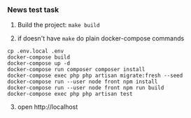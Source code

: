 <h3>News test task</h2>

1) Build the project: ``make build``

2) if doesn't have ``make`` do plain docker-compose commands
```
cp .env.local .env
docker-compose build
docker-compose up -d  
docker-compose run composer composer install
docker-compose exec php php artisan migrate:fresh --seed
docker-compose run --user node front npm install
docker-compose run --user node front npm run build 
docker-compose exec php php artisan test
```

3) open <a>http://localhost</a>
